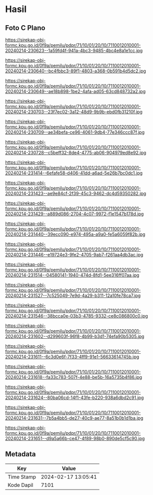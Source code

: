 # Hasil

## Foto C Plano

https://sirekap-obj-formc.kpu.go.id/0f9a/pemilu/pdpr/71/10/01/20/10/7110012010001-20240214-230623--1a59fd4f-941a-4bc3-9485-4bc4e8a1e1cc.jpg

https://sirekap-obj-formc.kpu.go.id/0f9a/pemilu/pdpr/71/10/01/20/10/7110012010001-20240214-230640--bc4fbbc3-89f1-4803-a368-0b591b4d5dc2.jpg

https://sirekap-obj-formc.kpu.go.id/0f9a/pemilu/pdpr/71/10/01/20/10/7110012010001-20240214-230649--ae18b898-1be2-4afa-ad05-63cd848732a2.jpg

https://sirekap-obj-formc.kpu.go.id/0f9a/pemilu/pdpr/71/10/01/20/10/7110012010001-20240214-230703--23f7ec02-3a12-48d9-9b9b-ebd0fb31210f.jpg

https://sirekap-obj-formc.kpu.go.id/0f9a/pemilu/pdpr/71/10/01/20/10/7110012010001-20240214-230709--ae34befa-ce96-4061-9db4-77e346ccc87f.jpg

https://sirekap-obj-formc.kpu.go.id/0f9a/pemilu/pdpr/71/10/01/20/10/7110012010001-20240214-230728--c5beff32-8de4-4775-ab06-904979ed8e92.jpg

https://sirekap-obj-formc.kpu.go.id/0f9a/pemilu/pdpr/71/10/01/20/10/7110012010001-20240214-231414--6efafe58-d406-41dd-a6ad-5e26b7bc0dc1.jpg

https://sirekap-obj-formc.kpu.go.id/0f9a/pemilu/pdpr/71/10/01/20/10/7110012010001-20240214-231423--ae9e84cf-2f39-45c3-9462-dc4d59350282.jpg

https://sirekap-obj-formc.kpu.go.id/0f9a/pemilu/pdpr/71/10/01/20/10/7110012010001-20240214-231429--a889d086-2704-4c07-9972-f1e1547b178d.jpg

https://sirekap-obj-formc.kpu.go.id/0f9a/pemilu/pdpr/71/10/01/20/10/7110012010001-20240214-231440--39ecc090-e974-495a-a9a0-fe5a6059f82b.jpg

https://sirekap-obj-formc.kpu.go.id/0f9a/pemilu/pdpr/71/10/01/20/10/7110012010001-20240214-231446--e19724e3-9fe2-4705-9ab7-f261aa4db3ac.jpg

https://sirekap-obj-formc.kpu.go.id/0f9a/pemilu/pdpr/71/10/01/20/10/7110012010001-20240214-231514--04580141-1940-474d-8fd1-5ee316ff07aa.jpg

https://sirekap-obj-formc.kpu.go.id/0f9a/pemilu/pdpr/71/10/01/20/10/7110012010001-20240214-231527--7c525049-7e9d-4a29-b311-12a10fe78ca7.jpg

https://sirekap-obj-formc.kpu.go.id/0f9a/pemilu/pdpr/71/10/01/20/10/7110012010001-20240214-231546--38bcca0e-03b3-4785-9332-ce8c086800c0.jpg

https://sirekap-obj-formc.kpu.go.id/0f9a/pemilu/pdpr/71/10/01/20/10/7110012010001-20240214-231602--d299603f-96f8-4b99-b3d1-74efa90b5305.jpg

https://sirekap-obj-formc.kpu.go.id/0f9a/pemilu/pdpr/71/10/01/20/10/7110012010001-20240214-231611--6c3d0e6f-7f33-4ff9-91e1-56633614745b.jpg

https://sirekap-obj-formc.kpu.go.id/0f9a/pemilu/pdpr/71/10/01/20/10/7110012010001-20240214-231618--fa33c783-507f-4e88-be5b-16a5735b4f86.jpg

https://sirekap-obj-formc.kpu.go.id/0f9a/pemilu/pdpr/71/10/01/20/10/7110012010001-20240214-231624--80ba06cd-14f1-43fe-b220-938a6dbd2c91.jpg

https://sirekap-obj-formc.kpu.go.id/0f9a/pemilu/pdpr/71/10/01/20/10/7110012010001-20240214-231631--7b5a4bb5-de27-40c9-ae77-8a51b0b1d1ba.jpg

https://sirekap-obj-formc.kpu.go.id/0f9a/pemilu/pdpr/71/10/01/20/10/7110012010001-20240214-231651--d9a5a66b-ce47-4f89-98b0-890de5cf5c90.jpg


## Metadata

| Key        | Value               |
| ---------- | ------------------- |
| Time Stamp | 2024-02-17 13:05:41 |
| Kode Dapil | 7101                |



